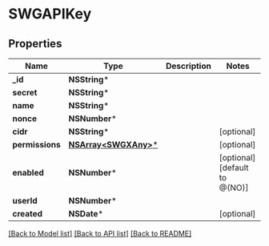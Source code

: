 # SWGAPIKey

## Properties
Name | Type | Description | Notes
------------ | ------------- | ------------- | -------------
**_id** | **NSString*** |  | 
**secret** | **NSString*** |  | 
**name** | **NSString*** |  | 
**nonce** | **NSNumber*** |  | 
**cidr** | **NSString*** |  | [optional] 
**permissions** | [**NSArray&lt;SWGXAny&gt;***](SWGXAny.md) |  | [optional] 
**enabled** | **NSNumber*** |  | [optional] [default to @(NO)]
**userId** | **NSNumber*** |  | 
**created** | **NSDate*** |  | [optional] 

[[Back to Model list]](../README.md#documentation-for-models) [[Back to API list]](../README.md#documentation-for-api-endpoints) [[Back to README]](../README.md)


